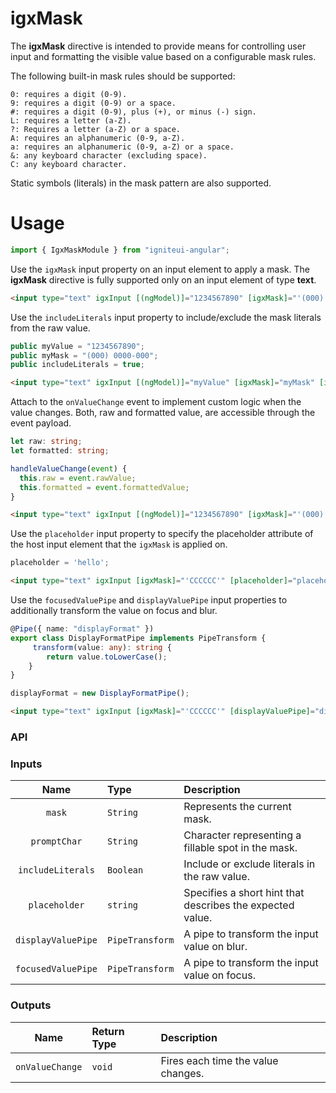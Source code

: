 # igxMask

The **igxMask** directive is intended to provide means for controlling user input and formatting the visible value based on a configurable mask rules.

The following built-in mask rules should be supported:

    0: requires a digit (0-9).
    9: requires a digit (0-9) or a space.
    #: requires a digit (0-9), plus (+), or minus (-) sign.
    L: requires a letter (a-Z).
    ?: Requires a letter (a-Z) or a space.
    A: requires an alphanumeric (0-9, a-Z).
    a: requires an alphanumeric (0-9, a-Z) or a space.
    &: any keyboard character (excluding space).
    C: any keyboard character.

Static symbols (literals) in the mask pattern are also supported.

# Usage
```typescript
import { IgxMaskModule } from "igniteui-angular";
```

Use the `igxMask` input property on an input element to apply a mask. The **igxMask** directive is fully supported only on an input element of type **text**.
```html
<input type="text" igxInput [(ngModel)]="1234567890" [igxMask]="'(000) 0000-000'"/>
```

Use the `includeLiterals` input property to include/exclude the mask literals from the raw value.
```typescript
public myValue = "1234567890";
public myMask = "(000) 0000-000";
public includeLiterals = true;
```
```html
<input type="text" igxInput [(ngModel)]="myValue" [igxMask]="myMask" [includeLiterals]="includeLiterals"/>
```

Attach to the `onValueChange` event to implement custom logic when the value changes. Both, raw and formatted value, are accessible through the event payload.
```typescript
let raw: string;
let formatted: string;

handleValueChange(event) {
  this.raw = event.rawValue;
  this.formatted = event.formattedValue;
}
```
```html
<input type="text" igxInput [(ngModel)]="1234567890" [igxMask]="'(000) 0000-000'" (onValueChange)="handleValueChange($event)"/>
```

Use the `placeholder` input property to specify the placeholder attribute of the host input element that the `igxMask` is applied on.
```typescript
placeholder = 'hello';
```
```html
<input type="text" igxInput [igxMask]="'CCCCCC'" [placeholder]="placeholder"/>
```

Use the `focusedValuePipe` and `displayValuePipe` input properties to additionally transform the value on focus and blur.
```typescript
@Pipe({ name: "displayFormat" })
export class DisplayFormatPipe implements PipeTransform {
     transform(value: any): string {
        return value.toLowerCase();
    }
}

displayFormat = new DisplayFormatPipe();
```
```html
<input type="text" igxInput [igxMask]="'CCCCCC'" [displayValuePipe]="displayFormat"/>
```

### API

### Inputs
| Name       |      Type      |  Description |
|:----------:|:-------------|:------|
| `mask`| `String` | Represents the current mask. |
| `promptChar`| `String` | Character representing a fillable spot in the mask. |
| `includeLiterals`| `Boolean` | Include or exclude literals in the raw value. |
| `placeholder`| `string` | Specifies a short hint that describes the expected value. |
| `displayValuePipe`| `PipeTransform` | A pipe to transform the input value on blur. |
| `focusedValuePipe`| `PipeTransform` | A pipe to transform the input value on focus. |

### Outputs
| Name | Return Type | Description |
|:--:|:---|:---|
| `onValueChange` | `void` | Fires each time the value changes. |
